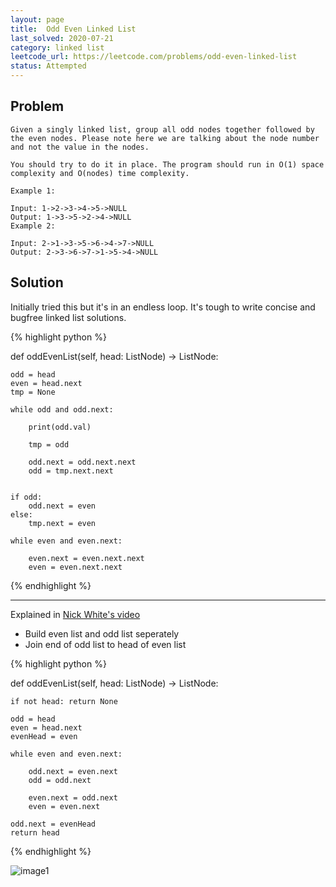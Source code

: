 ```yaml
---
layout: page
title:  Odd Even Linked List
last_solved: 2020-07-21
category: linked list
leetcode_url: https://leetcode.com/problems/odd-even-linked-list
status: Attempted
---
```


Problem
-------

```
Given a singly linked list, group all odd nodes together followed by the even nodes. Please note here we are talking about the node number and not the value in the nodes.

You should try to do it in place. The program should run in O(1) space complexity and O(nodes) time complexity.

Example 1:

Input: 1->2->3->4->5->NULL
Output: 1->3->5->2->4->NULL
Example 2:

Input: 2->1->3->5->6->4->7->NULL
Output: 2->3->6->7->1->5->4->NULL

```

Solution
----------

Initially tried this but it's in an endless loop. It's tough to write concise and bugfree linked list solutions.

{% highlight python %}

def oddEvenList(self, head: ListNode) -> ListNode:
    
    odd = head
    even = head.next
    tmp = None
    
    while odd and odd.next:
        
        print(odd.val)
        
        tmp = odd
        
        odd.next = odd.next.next
        odd = tmp.next.next
        
        
    if odd:
        odd.next = even
    else:
        tmp.next = even
        
    while even and even.next:
        
        even.next = even.next.next
        even = even.next.next

{% endhighlight %}


________________


Explained in [Nick White's video](https://www.youtube.com/watch?v=C_LA6SOwVTM)

- Build even list and odd list seperately
- Join end of odd list to head of even list


{% highlight python %}

def oddEvenList(self, head: ListNode) -> ListNode:

    if not head: return None
    
    odd = head
    even = head.next
    evenHead = even
    
    while even and even.next:
        
        odd.next = even.next
        odd = odd.next
        
        even.next = odd.next
        even = even.next
    
    odd.next = evenHead
    return head

{% endhighlight %}

![image1]()